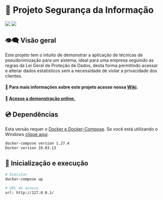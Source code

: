 # :abcd: Projeto Segurança da Informação 
[![](https://img.shields.io/badge/python-v3.8-blue)](#) [![](https://img.shields.io/badge/docker%20build-automated-066da5)]()


## 👁️‍🗨️ Visão geral<a name="visao-geral"></a>

Este projeto tem o intuito de demonstrar a aplicação de técnicas de pseudonimização para um sistema, ideal para uma empresa seguindo as regras da Lei Geral de Proteção de Dados, desta forma permitindo acessar e alterar dados estatísticos sem a necessidade de violar a privacidade dos clientes.


#### 📖 Para mais informações sobre este projeto acesse nossa [Wiki](https://github.com/maiconandsilva/LGPD-compliant-website/wiki).

#### 📶 [Acesse a demonstração online.](https://lgpd-compliant.herokuapp.com)

## :cd: Dependências

Esta versão requer o [Docker e Docker-Compose](https://docs.docker.com/get-docker/).
Se você está utilizando o Windows [clique aqui](https://docs.docker.com/docker-for-windows/install/).

``` bash
docker-compose version 1.27.4
Docker version 19.03.13
```

##  :rocket: Inicialização e execução

``` bash
# Executar
docker-compose up

# URL de acesso 
url: http://127.0.0.1/
```

